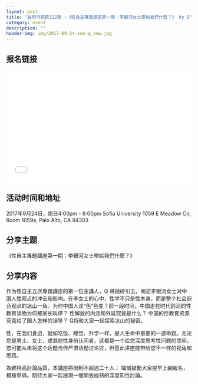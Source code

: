 ```yaml
---
layout: post
title: "谷雨书苑第122期 -《性自主專題講座第一期：李銀河女士帶給我們什麼？》 by Q"
category: event
description: ""
header-img: img/2017-09-24-sex-q_new.jpg
---
```


## 报名链接
<div style="width:100%; text-align:left;" ><iframe src="//eventbrite.com/tickets-external?eid=37596184199&ref=etckt" frameborder="0" height="300" width="100%" vspace="0" hspace="0" marginheight="5" marginwidth="5" scrolling="auto" allowtransparency="true"></iframe></div>

## 活动时间和地址
2017年9月24日，周日4:00pm - 6:00pm
Sofia University
1059 E Meadow Cir, Room 1059a,
Palo Alto, CA 94303


## 分享主题

《性自主專題講座第一期：李銀河女士帶給我們什麼？》


## 分享内容 

作为性自主五次專題講座的第一位主講人，Q 將抛砖引玉，阐述李银河女士对中国人性观点的冲击和影响。在李女士的心中，性学不只是性本身，而是整个社会综合观点的冰山一角。为何中国人谈“色”色变？前一段时间，中国走在时代前沿的性教育读物为何被家长叫停？ 性解放的内涵和外延究竟是什么？ 中国的性教育资源究竟给了国人怎样的误导？ Q将和大家一起探索冰山的秘密。

性，在我们身边，就如吃饭、睡觉、升学一样，是人生命中重要的一道命题。无论您是男士、女士，或其他性身份认同者，这都是一个给您深度思考性问题的空间。您可能从未将这个话题当作严肃话题讨论过，但愿此讲座能带给您不一样的视角和思路。

為維持高討論品質，本講座將限制不超過二十人； 竭誠鼓勵大家提早上網報名，積極參與。期待大家一起展現一個開放成熟的深度知性討論。
